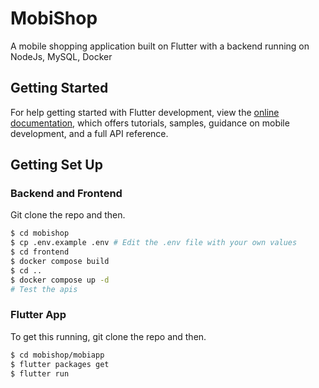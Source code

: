 # MobiShop

A mobile shopping application built on Flutter with a backend running on NodeJs, MySQL, Docker

## Getting Started

For help getting started with Flutter development, view the
[online documentation](https://docs.flutter.dev/), which offers tutorials,
samples, guidance on mobile development, and a full API reference.

## Getting Set Up

### Backend and Frontend

Git clone the repo and then.

```bash
$ cd mobishop
$ cp .env.example .env # Edit the .env file with your own values
$ cd frontend
$ docker compose build
$ cd ..
$ docker compose up -d
# Test the apis

```

### Flutter App

To get this running, git clone the repo and then.

```bash
$ cd mobishop/mobiapp
$ flutter packages get
$ flutter run

```
